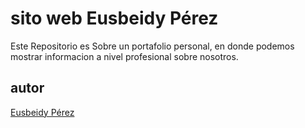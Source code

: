 # sito web Eusbeidy Pérez

Este Repositorio es Sobre un portafolio personal, en donde podemos mostrar informacion a nivel profesional sobre nosotros.
## autor
[Eusbeidy Pérez](https://www.linkedin.com/in/eusbeidy-perez/)
